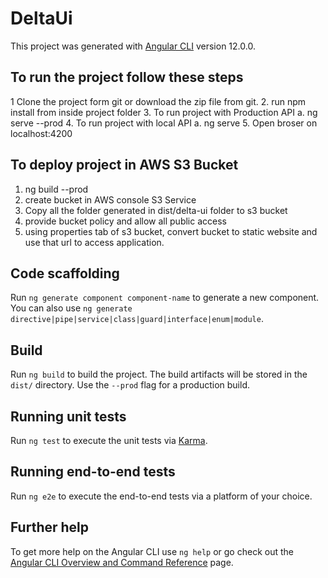 # DeltaUi

This project was generated with [Angular CLI](https://github.com/angular/angular-cli) version 12.0.0.

## To run the project follow these steps

1  Clone the project form git or download the zip file from git.
2. run npm install from inside project folder
3. To run project with Production API
    a. ng serve --prod
4. To run project with local API
    a. ng serve 
5. Open broser on localhost:4200

## To deploy project in AWS S3 Bucket

1. ng build --prod
2. create bucket in AWS console S3 Service 
3. Copy all the folder generated in dist/delta-ui folder to s3 bucket
4. provide bucket policy and allow all public access
5. using properties tab of s3 bucket, convert  bucket to static website and use that url to access application.  

## Code scaffolding

Run `ng generate component component-name` to generate a new component. You can also use `ng generate directive|pipe|service|class|guard|interface|enum|module`.

## Build

Run `ng build` to build the project. The build artifacts will be stored in the `dist/` directory. Use the `--prod` flag for a production build.

## Running unit tests

Run `ng test` to execute the unit tests via [Karma](https://karma-runner.github.io).

## Running end-to-end tests

Run `ng e2e` to execute the end-to-end tests via a platform of your choice.

## Further help

To get more help on the Angular CLI use `ng help` or go check out the [Angular CLI Overview and Command Reference](https://angular.io/cli) page.
